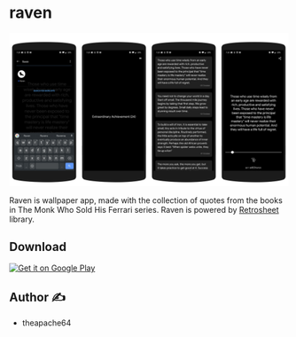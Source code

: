 # raven
![](montage.png)

Raven is wallpaper app, made with the collection of quotes from the books in The Monk Who Sold His Ferrari series.
Raven is powered by [Retrosheet](https://github.com/theapache64/retrosheet) library. 

## Download

<a href="https://play.google.com/store/apps/details?id=com.theapache64.raven"><img alt="Get it on Google Play" src="https://play.google.com/intl/en_us/badges/images/generic/en_badge_web_generic.png" width="200px"/></a>

## Author :writing_hand: 

- theapache64
